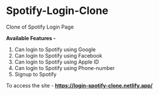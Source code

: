 # Spotify-Login-Clone
Clone of Spotify Login Page

**Available Features -**
1. Can login to Spotify using Google
2. Can login to Spotify using Facebook
3. Can login to Spotify using Apple ID
4. Can login to Spotify using Phone-number
5. Signup to Spotify


To access the site - **https://login-spotify-clone.netlify.app/**
